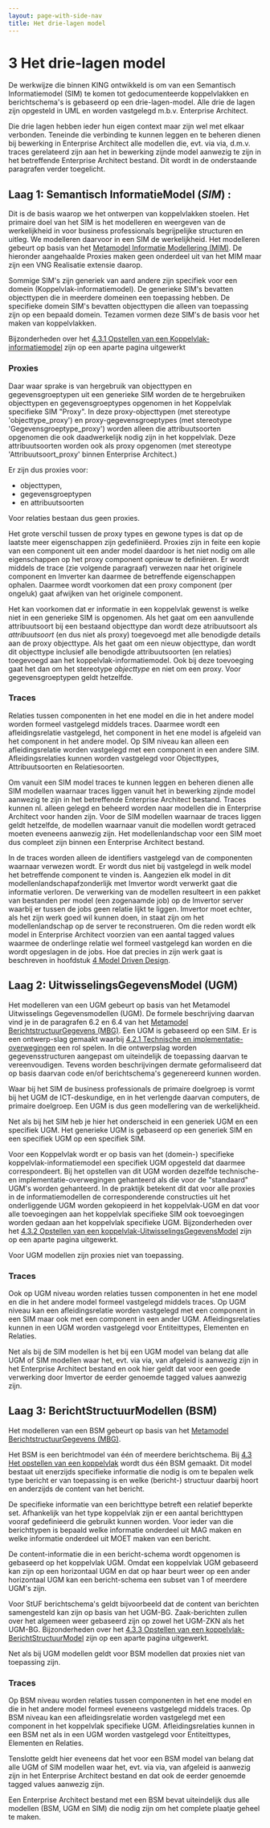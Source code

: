 ```yaml
---
layout: page-with-side-nav
title: Het drie-lagen model
---
```

# 3 Het drie-lagen model

De werkwijze die binnen KING ontwikkeld is om van een Semantisch Informatiemodel (SIM) te komen tot gedocumenteerde koppelvlakken en berichtschema's is gebaseerd op een drie-lagen-model. 
Alle drie de lagen zijn opgesteld in UML en worden vastgelegd m.b.v. Enterprise Architect.

Die drie lagen hebben ieder hun eigen context maar zijn wel met elkaar verbonden. Teneinde die verbinding te kunnen leggen en te beheren dienen bij bewerking in Enterprise Architect alle 
modellen die, evt. via via, d.m.v. traces gerelateerd zijn aan het in bewerking zijnde model aanwezig te zijn in het betreffende Enterprise Architect bestand. Dit wordt in de onderstaande 
paragrafen verder toegelicht.

##  Laag 1: Semantisch InformatieModel (*SIM*) :

Dit is de basis waarop we het ontwerpen van koppelvlakken stoelen. Het primaire doel van het SIM is het modelleren en weergeven van de werkelijkheid in voor business professionals 
begrijpelijke structuren en uitleg. We modelleren daarvoor in een SIM de werkelijkheid. Het modelleren gebeurt op basis van het 
[Metamodel Informatie Modellering (MIM)](https://docs.geostandaarden.nl/mim/def-st-mim-20220217/). De hieronder aangehaalde Proxies maken geen onderdeel uit van het MIM maar zijn een VNG 
Realisatie extensie daarop.

Sommige SIM's zijn generiek van aard andere zijn specifiek voor een domein (Koppelvlak-informatiemodel). De generieke SIM's bevatten objecttypen die in meerdere domeinen een toepassing hebben. 
De specifieke domein SIM's bevatten objecttypen die alleen van toepassing zijn op een bepaald domein. Tezamen vormen deze SIM's de basis voor het maken van koppelvlakken.  

Bijzonderheden over het [4.3.1 Opstellen van een Koppelvlak-informatiemodel](Opstellen-koppelvlakSIM.md) zijn op een aparte pagina uitgewerkt

### Proxies

Daar waar sprake is van hergebruik van objecttypen en gegevensgroeptypen uit een generieke SIM worden de te hergebruiken objecttypen en gegevensgroeptypes opgenomen in het Koppelvlak specifieke 
SIM "Proxy".  In deze proxy-objecttypen (met stereotype 'objecttype_proxy') en proxy-gegevensgroeptypes (met stereotype 'Gegevensgroeptype_proxy') worden alleen die attribuutsoorten opgenomen 
die ook daadwerkelijk nodig zijn in het koppelvlak. Deze attribuutsoorten worden ook als proxy opgenomen (met stereotype 'Attribuutsoort_proxy' binnen Enterprise Architect.)

Er zijn dus proxies voor:
* objecttypen,
* gegevensgroeptypen
* en attribuutsoorten

Voor relaties bestaan dus geen proxies.

Het grote verschil tussen de proxy types en gewone types is dat op de laatste meer eigenschappen zijn gedefiniëerd. Proxies zijn in feite een kopie van een component uit een ander model daardoor 
is het niet nodig om alle eigenschappen op het proxy component opnieuw te definiëren. Er wordt middels de trace (zie volgende paragraaf) verwezen naar het originele component en Imverter kan 
daarmee de betreffende eigenschappen ophalen. Daarmee wordt voorkomen dat een proxy component (per ongeluk) gaat afwijken van het originele component.

Het kan voorkomen dat er informatie in een koppelvlak gewenst is welke niet in een generieke SIM is opgenomen. Als het gaat om een aanvullende attribuutsoort bij een bestaand objecttype dan 
wordt deze atribuutsoort als *attribuutsoort* (en dus niet als proxy) toegevoegd met alle benodigde details aan de proxy objecttype. Als het gaat om een nieuw objecttype, dan wordt dit 
objecttype inclusief alle benodigde attribuutsoorten (en relaties) toegevoegd aan het koppelvlak-informatiemodel. Ook bij deze toevoeging gaat het dan om het stereotype *objecttype* en niet 
om een proxy. Voor gegevensgroeptypen geldt hetzelfde.

### Traces

Relaties tussen componenten in het ene model en die in het andere model worden formeel vastgelegd middels traces. Daarmee wordt een afleidingsrelatie vastgelegd, het component in het ene model 
is afgeleid van het component in het andere model. Op SIM niveau kan alleen een afleidingsrelatie worden vastgelegd met een component in een andere SIM. Afleidingsrelaties kunnen worden vastgelegd 
voor Objecttypes, Attribuutsoorten en Relatiesoorten.

Om vanuit een SIM model traces te kunnen leggen en beheren dienen alle SIM modellen waarnaar traces liggen vanuit het in bewerking zijnde model aanwezig te zijn in het betreffende Enterprise 
Architect bestand. Traces kunnen nl. alleen gelegd en beheerd worden naar modellen die in Enterprise Architect voor handen zijn. Voor de SIM modellen waarnaar de traces liggen geldt hetzelfde, 
de modellen waarnaar vanuit die modellen wordt getraced moeten eveneens aanwezig zijn. Het modellenlandschap voor een SIM moet dus compleet zijn binnen een Enterprise Architect bestand.

In de traces worden alleen de identifiers vastgelegd van de componenten waarnaar verwezen wordt. Er wordt dus niet bij vastgelegd in welk model het betreffende component te vinden is. Aangezien 
elk model in dit modellenlandschapafzonderlijk met Imvertor wordt verwerkt gaat die informatie verloren. De verwerking van de modellen resulteert in een pakket van bestanden per model (een 
zogenaamde job) op de Imvertor server waarbij er tussen de jobs geen relatie lijkt te liggen. Imvertor moet echter, als het zijn werk goed wil kunnen doen, in staat zijn om het modellenlandschap 
op de server te reconstrueren. Om die reden wordt elk model in Enterprise Architect voorzien van een aantal tagged values waarmee de onderlinge relatie wel formeel vastgelegd kan worden en die 
wordt opgeslagen in de jobs. Hoe dat precies in zijn werk gaat is beschreven in hoofdstuk  [4 Model Driven Design](./ModelDrivenDesign.md). 

## Laag 2: UitwisselingsGegevensModel (UGM)

Het modelleren van een UGM gebeurt op basis van het Metamodel Uitwisselings Gegevensmodellen (UGM). De formele beschrijving daarvan vind je in de paragrafen 6.2 en 6.4 van het 
[Metamodel BerichtstructuurGegevens (MBG)](https://vng-realisatie.github.io/publicatie/cim/mbg/1.0.0/). Een UGM is gebaseerd op een SIM. Er is een ontwerp-slag gemaakt waarbij 
[4.2.1 Technische en implementatie-overwegingen](./Technische-en-implementatieoverwegingen.md) een rol spelen. In die ontwerpslag worden gegevensstructuren aangepast om uiteindelijk de toepassing 
daarvan te vereenvoudigen. Tevens worden beschrijvingen dermate geformaliseerd dat op basis daarvan code en/of berichtschema's gegenereerd kunnen worden.

Waar bij het SIM de business professionals de primaire doelgroep is vormt bij het UGM de ICT-deskundige, en in het verlengde daarvan computers, de primaire doelgroep. Een UGM is dus geen 
modellering van de werkelijkheid.

Net als bij het SIM heb je hier het onderscheid in een generiek UGM en een specifiek UGM. Het generieke UGM is gebaseerd op een generiek SIM en een specifiek UGM op een specifiek SIM.

Voor een Koppelvlak wordt er op basis van het (domein-) specifieke koppelvlak-informatiemodel een specifiek UGM opgesteld dat daarmee correspondeert. Bij het opstellen van dit UGM worden 
dezelfde technische- en implementatie-overwegingen gehanteerd als die voor de "standaard" UGM's worden gehanteerd. In de praktijk betekent dit dat voor alle proxies in de informatiemodellen 
de corresponderende constructies uit het onderliggende UGM worden gekopieerd in het koppelvlak-UGM en dat voor alle toevoegingen aan het koppelvlak specifieke SIM ook toevoegingen worden 
gedaan aan het koppelvlak specifieke UGM. Bijzonderheden over het [4.3.2 Opstellen van een koppelvlak-UitwisselingsGegevensModel](Opstellen-koppelvlakUGM.md) zijn op een aparte pagina uitgewerkt.

Voor UGM modellen zijn proxies niet van toepassing.

### Traces

Ook op UGM niveau worden relaties tussen componenten in het ene model en die in het andere model formeel vastgelegd middels traces. Op UGM niveau kan een afleidingsrelatie worden vastgelegd 
met een component in een SIM maar ook met een component in een ander UGM. Afleidingsrelaties kunnen in een UGM worden vastgelegd voor Entiteittypes, Elementen en Relaties.

Net als bij de SIM modellen is het bij een UGM model van belang dat alle UGM of SIM modellen waar het, evt. via via, van afgeleid is aanwezig zijn in het Enterprise Architect bestand en ook hier 
geldt dat voor een goede verwerking door Imvertor de eerder genoemde tagged values aanwezig zijn.

## Laag 3: BerichtStructuurModellen (BSM)

Het modelleren van een BSM gebeurt op basis van het [Metamodel BerichtstructuurGegevens (MBG)](https://vng-realisatie.github.io/publicatie/cim/mbg/1.0.0/).

Het BSM is een berichtmodel van één of meerdere berichtschema. Bij [4.3 Het opstellen van een koppelvlak](./Opstellen-koppelvlak.md) wordt dus één BSM gemaakt. Dit model bestaat uit enerzijds 
specifieke informatie die nodig is om te bepalen welk type bericht er van toepassing is en welke (bericht-) structuur daarbij hoort en anderzijds de content van het bericht.

De specifieke informatie van een berichttype betreft een relatief beperkte set. Afhankelijk van het type koppelvlak zijn er een aantal berichttypen vooraf gedefinieerd die gebruikt kunnen worden. 
Voor ieder van die berichttypen is bepaald welke informatie onderdeel uit MAG maken en welke informatie onderdeel uit MOET maken van een bericht.

De content-informatie die in een bericht-schema wordt opgenomen is gebaseerd op het koppelvlak UGM.
Omdat een koppelvlak UGM gebaseerd kan zijn op een horizontaal UGM en dat op haar beurt weer op een ander horizontaal UGM kan een bericht-schema een subset van 1 of meerdere UGM's zijn.

Voor StUF berichtschema's geldt bijvoorbeeld dat de content van berichten samengesteld kan zijn op basis van het UGM-BG. Zaak-berichten zullen over het algemeen weer gebaseerd zijn 
op zowel het UGM-ZKN als het UGM-BG. Bijzonderheden over het [4.3.3 Opstellen van een koppelvlak-BerichtStructuurModel](./Opstellen-koppelvlakBSM.md) zijn op een aparte pagina uitgewerkt.

Net als bij UGM modellen geldt voor BSM modellen dat proxies niet van toepassing zijn.

### Traces

Op BSM niveau worden relaties tussen componenten in het ene model en die in het andere model formeel eveneens vastgelegd middels traces. Op BSM niveau kan een afleidingsrelatie worden vastgelegd 
met een component in het koppelvlak specifieke UGM. Afleidingsrelaties kunnen in een BSM net als in een UGM worden vastgelegd voor Entiteittypes, Elementen en Relaties.

Tenslotte geldt hier eveneens dat het voor een BSM model van belang dat alle UGM of SIM modellen waar het, evt. via via, van afgeleid is aanwezig zijn in het Enterprise Architect bestand en dat 
ook de eerder genoemde tagged values aanwezig zijn.

Een Enterprise Architect bestand met een BSM bevat uiteindelijk dus alle modellen (BSM, UGM en SIM) die nodig zijn om het complete plaatje geheel te maken.
